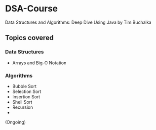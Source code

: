 # DSA-Course
Data Structures and Algorithms: Deep Dive Using Java by Tim Buchalka
## Topics covered
### Data Structures
- Arrays and Big-O Notation

### Algorithms
- Bubble Sort
- Selection Sort
- Insertion Sort
- Shell Sort
- Recursion
- 

(Ongoing)
